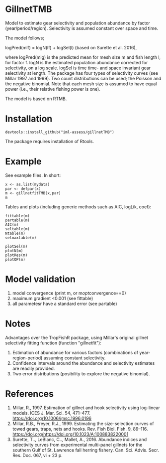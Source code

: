 # GillnetTMB

Model to estimate gear selectivity and population abundance by factor (year/period/region). Selectivity is assumed constant over space and time.

The model follows;

logPred(mlf) = logN(lf) + logSel(l) (based on Surette et al. 2016),

where logPred(mlg) is the predicted mean for mesh size m and fish length l, for factor f. logN is the estimated population abundance corrected for selectivity, on a log scale. logSel is time time- and space invariant gear selectivity at length. The package has four types of selectivity curves (see Millar 1997 and 1999). Two count distributions can be used; the Poisson and the negative binomial. Note that each mesh size is assumed to have equal power (i.e., their relative fishing power  is one).

The model is based on RTMB. 

# Installation

```
devtools::install_github("iml-assess/gillnetTMB")
```

The package requires installation of Rtools.

# Example

See example files. In short:

```
x <- as.list(mydata)
par <- defpar(x)
m <- gillnetfitTMB(x,par) 
m
```

Tables and plots (including generic methods such as AIC, logLik, coef):
```
fittable(m)
partable(m)
AIC(m)
seltable(m)
Ntable(m)
selmaxtable(m)

plotSel(m)
plotN(m)
plotRes(m)
plotOP(m)
```

# Model validation

1) model convergence (print m, or m$opt$convergence==0)
2) maximum gradient <0.001 (see fittable)
3) all parametesr have a standard error (see partable)

# Notes

Advantages over the TropFishR package, using Millar's original gillnet selectivity fitting function (function "gillnetfit"):
1) Estimation of abundance for various factors (combinations of year-region-period) assuming constant selectivity.
2) Confidence intervals around the abundance and selectivity estimates are readily provided.
3) Two error distributions (posibility to explore the negative binomial).

# References

1. Millar, R., 1997. Estimation of gillnet and hook selectivity using log-linear models. ICES J. Mar. Sci. 54, 471–477. https://doi.org/10.1006/jmsc.1996.0196
2. Millar, R.B., Freyer, R.J., 1999. Estimating the size-selection curves of towed gears, traps, nets and hooks. Rev. Fish Biol. Fish. 9, 89–116. https://doi.org/https://doi.org/10.1023/A:1008838220001
3. Surette, T.., LeBlanc, C.., Mallet, A., 2016. Abundance indices and selectivity curves from experimental multi-panel gillnets for the southern Gulf of St. Lawrence fall herring fishery. Can. Sci. Advis. Secr. Res. Doc. 067, vi + 23 p.
